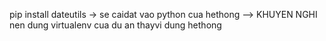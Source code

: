 pip install dateutils 
-> se caidat vao python cua hethong 
--> KHUYEN NGHI nen dung virtualenv cua du an thayvi dung hethong
